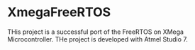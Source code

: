 # XmegaFreeRTOS

THis project is a successful port of the FreeRTOS on XMega Microcontroller. THe project is developed with Atmel Studio 7.
